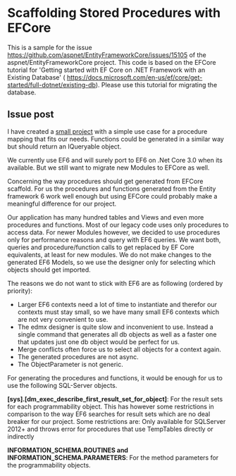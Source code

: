﻿# Scaffolding Stored Procedures with EFCore
This is a sample for the issue https://github.com/aspnet/EntityFrameworkCore/issues/15105 of the aspnet/EntityFrameworkCore project.
This code is based on the EFCore tutorial for 'Getting started with EF Core on .NET Framework with an Existing Database' (
https://docs.microsoft.com/en-us/ef/core/get-started/full-dotnet/existing-db). Please use this tutorial for migrating the database.


## Issue post
I have created a [small project](https://github.com/Lupin1st/efcore_scaffold_stored_procedures) with a simple use case for a procedure mapping that fits our needs. Functions could be generated in a similar way but should return an IQueryable object.

We currently use EF6 and will surely port to EF6 on .Net Core 3.0 when its available. But we still want to migrate new Modules to EFCore as well.

Concerning the way procedures should get generated from EFCore scaffold. For us the procedures and functions generated from the Entity framework 6 work well enough but using EFCore could probably make a meaningful difference for our project.

Our application has many hundred tables and Views and even more procedures and functions. Most of our legacy code uses only procedures to access data. For newer Modules however, we decided to use procedures only for performance reasons and query with EF6 queries. We want both, queries and procedure/function calls to get replaced by EF Core equivalents, at least for new modules. We do not make changes to the generated EF6 Models, so we use the designer only for selecting which objects should get imported.

The reasons we do not want to stick with EF6 are as following (ordered by priority):
- Larger EF6 contexts need a lot of time to instantiate and therefor our contexts must stay small, so we have many small EF6 contexts which are not very convenient to use.
- The edmx designer is quite slow and inconvenient to use. Instead a single command that generates all db objects as well as a faster one that updates just one db object would be perfect for us.
- Merge conflicts often force us to select all objects for a context again.
- The generated procedures are not async.
- The ObjectParameter is not generic.

For generating the procedures and functions, it would be enough for us to use the following SQL-Server objects.

**[sys].[dm_exec_describe_first_result_set_for_object]**:
For the result sets for each programmability object.
This has however some restrictions in comparison to the way EF6 searches for result sets which are no deal breaker for our project. Some restrictions are: Only available for SQLServer 2012+ and throws error for procedures that use TempTables directly or indirectly

**INFORMATION_SCHEMA.ROUTINES and INFORMATION_SCHEMA.PARAMETERS**:
For the method parameters for the programmability objects.

